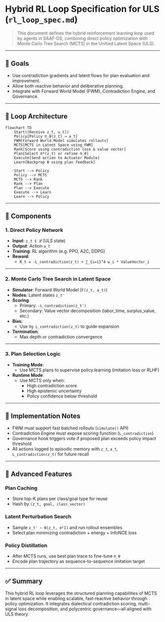
# Hybrid RL Loop Specification for ULS (`rl_loop_spec.md`)

> This document defines the hybrid reinforcement learning loop used by agents in SAAF‑OS, combining direct policy optimization with Monte Carlo Tree Search (MCTS) in the Unified Latent Space (ULS).

---

## 🎯 Goals

- Use contradiction gradients and latent flows for plan evaluation and improvement.
- Allow both reactive behavior and deliberative planning.
- Integrate with Forward World Model (FWM), Contradiction Engine, and Governance.

---

## 🧩 Loop Architecture

```mermaid
flowchart TD
    Start([Receive z_t, u_t])
    Policy[Policy π_θ(z_t) → a_t]
    FWM[Forward World Model simulates rollouts]
    MCTS[MCTS in Latent Space using FWM]
    Rank[Score using contradiction loss & value vector]
    Plan[Select π*(z_t) or refine π_θ]
    Execute[Send action to Actuator Module]
    Learn[Backprop θ using plan feedback]

    Start --> Policy
    Policy --> MCTS
    MCTS --> Rank
    Rank --> Plan
    Plan --> Execute
    Execute --> Learn
    Learn --> Policy
```

---

## 🔹 Components

### 1. Direct Policy Network

- **Input**: `z_t ∈ 𝓛` (ULS state)
- **Output**: Action `a_t`
- **Training**: RL algorithm (e.g. PPO, A2C, DDPG)
- **Reward**:
  - `R_t = -L_contradiction(z_t) + ∑_{i=1}^4 w_i * ValueVector_i`

---

### 2. Monte Carlo Tree Search in Latent Space

- **Simulator**: Forward World Model (`F(z_t, a_t)`)
- **Nodes**: Latent states `z_t'`
- **Scoring**:
  - Primary: `-L_contradiction(z_t')`
  - Secondary: Value vector decomposition (labor_time, surplus_value, etc.)
- **Bias**:
  - Use `∇g L_contradiction(z_t)` to guide expansion
- **Termination**:
  - Max depth or contradiction convergence

---

### 3. Plan Selection Logic

- **Training Mode**:
  - Use MCTS plans to supervise policy learning (imitation loss or RLHF)
- **Runtime Mode**:
  - Use MCTS only when:
    - High contradiction score
    - High epistemic uncertainty
    - Policy confidence below threshold

---

## 🔧 Implementation Notes

- FWM must support fast batched rollouts (`simulate()` API)
- Contradiction Engine must expose scoring function (`L_contradiction`)
- Governance hook triggers vote if proposed plan exceeds policy impact threshold
- All actions logged to episodic memory with `z_t`, `a_t`, `L_contradiction(z_t)` for future recall

---

## 🧠 Advanced Features

### Plan Caching
- Store top-K plans per class/goal type for reuse
- Hash by `(z_t, goal, class_vector)`

### Latent Perturbation Search
- Sample `z_t' ~ N(z_t, σ²I)` and run rollout ensembles
- Select plan minimizing contradiction + energy + InfoNCE loss

### Policy Distillation
- After MCTS runs, use best plan trace to fine-tune `π_θ`
- Encode plan trajectory as sequence-to-sequence imitation target

---

## ✅ Summary

This hybrid RL loop leverages the structured planning capabilities of MCTS in latent space while enabling scalable, fast-reactive behavior through policy optimization. It integrates dialectical contradiction scoring, multi-signal loss decomposition, and polycentric governance—all aligned with ULS theory.

